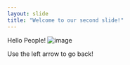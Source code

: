 ```yaml
---
layout: slide
title: "Welcome to our second slide!"
---
```

Hello People!
![image](https://user-images.githubusercontent.com/44901091/140259313-d20aef3f-7fb5-480b-b8b4-ddf9dc66a747.png)

Use the left arrow to go back!
